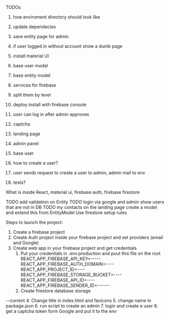 TODOs
1. how enviroment directory should look like

1. update dependecies
2. save entity page for admin
3. if user logged in without account show a dumb page
3. install material UI
3. base user model
4. base entity model
5. services for firebase
6. split them by level
7. deploy install with firebase console
8. user can log in after admin approves
9. captcha
10. landing page
7. admin panel
8. base user
6. how to create a user?
7. user sends request to create a user to admin, admin mail to env
8. tests?



What is inside
React, material ui, firebase auth, firebase firestore

  TODO add validation on Entity
TODO login via google and admin show users that are not in DB
TODO my contacts on the landing page
create a model and extend this from EntityModel
Use firestore
setup rules

Steps to launch the project:
1. Create a firebase project
2. Create Auth project inside your firebase project and set providers (email and Google)
3. Create web app in your firebase project and get credentials
   1. Put your credentials in .env.production and puut this file on the root
      REACT_APP_FIREBASE_API_KEY=-----
      REACT_APP_FIREBASE_AUTH_DOMAIN=----
      REACT_APP_PROJECT_ID=----
      REACT_APP_FIREBASE_STORAGE_BUCKET=----
      REACT_APP_FIREBASE_API_ID=----
      REACT_APP_FIREBASE_SENDER_ID=------
   2. Create firestore database storage

 --current
4. Change title in index.html and favicons
5. change name in package.json
6. run script to create an admin
7. login and create a user
8. get a captcha token form Google and put it to the env